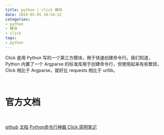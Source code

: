 ```yaml
---
title: python | click 模块
date: 2020-05-05 10:54:12
categories:
- python
- 模块
- click
tags:
- python
---
```

Click  是用 Python 写的一个第三方模块，用于快速创建命令行。我们知道，Python 内置了一个 Argparse 的标准库用于创建命令行，但使用起来有些繁琐，Click 相比于 Argparse，就好比 requests 相比于 urllib。

<!-- more -->

<br/>

# 官方文档

<br/>

[github](https://github.com/pallets/click)
[文档](https://click.palletsprojects.com/en/6.x/)
[Python命令行神器 Click 简明笔记](https://blog.csdn.net/lihua_tan/article/details/54869355)

